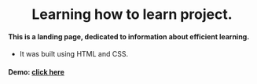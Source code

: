 <h1 align="center">Learning how to learn project.</h1>

#### This is a landing page, dedicated to information about efficient learning. 
* It was built using HTML and CSS.

#### Demo: [click here](https://nuriyaakh.github.io/Learning-how-to-learn/)
